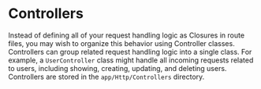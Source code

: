 # Controllers

Instead of defining all of your request handling logic as Closures in route files, you may wish to organize this behavior using Controller classes. Controllers can group related request handling logic into a single class. For example, a `UserController` class might handle all incoming requests related to users, including showing, creating, updating, and deleting users.
Controllers are stored in the `app/Http/Controllers` directory.
